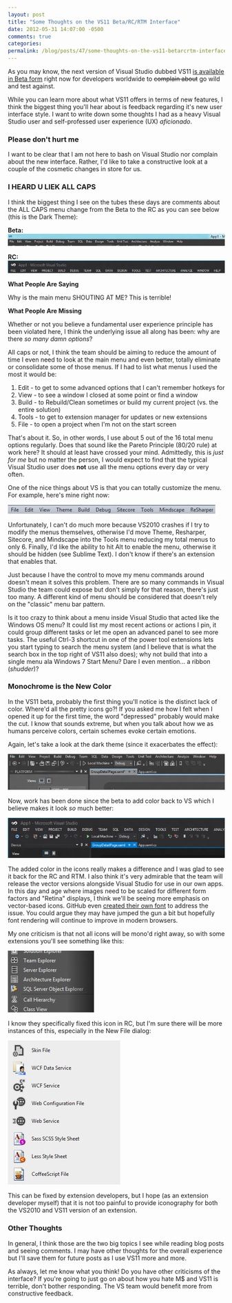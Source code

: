 ```yaml
---
layout: post
title: "Some Thoughts on the VS11 Beta/RC/RTM Interface"
date: 2012-05-31 14:07:00 -0500
comments: true
categories:
permalink: /blog/posts/47/some-thoughts-on-the-vs11-betarcrtm-interface
---
```


As you may know, the next version of Visual Studio dubbed VS11 [is available in Beta form](http://www.microsoft.com/visualstudio/11/en-us) right now for developers worldwide to <strike>complain about</strike> go wild and test against.

While you can learn more about what VS11 offers in terms of new features, I think the biggest thing you'll hear about is feedback regarding it's new user interface style. I want to write down some thoughts I had as a heavy Visual Studio user and self-professed user experience (UX) *aficionado*.

### Please don't hurt me

I want to be clear that I am not here to bash on Visual Studio nor complain about the new interface. Rather, I'd like to take a constructive look at a couple of the cosmetic changes in store for us.

### I HEARD U LIEK ALL CAPS

I think the biggest thing I see on the tubes these days are comments about the ALL CAPS menu change from the Beta to the RC as you can see below (this is the Dark Theme):

**Beta:**  
![Beta Main Menu](/blog/images/42.png)

**RC:**  
![All Caps RC Main Menu](/blog/images/41.png)

**What People Are Saying**

Why is the main menu SHOUTING AT ME? This is terrible!

**What People Are Missing**

Whether or not you believe a fundamental user experience principle has been violated here, I think the underlying issue all along has been: why are there *so many damn options*?

All caps or not, I think the team should be aiming to reduce the amount of time I even need to look at the main menu and even better, totally eliminate or consolidate some of those menus. If I had to list what menus I used the most it would be:

1. Edit - to get to some advanced options that I can't remember hotkeys for
2. View - to see a window I closed at some point or find a window
3. Build - to Rebuild/Clean sometimes or build my current project (vs. the entire solution)
4. Tools - to get to extension manager for updates or new extensions
5. File - to open a project when I'm not on the start screen

That's about it. So, in other words, I use about 5 out of the 16 total menu options regularly. Does that sound like the Pareto Principle (80/20 rule) at work here? It should at least have crossed your mind. Admittedly, this is *just for me* but no matter the person, I would expect to find that the typical Visual Studio user does **not** use all the menu options every day or very often.

One of the nice things about VS is that you can totally customize the menu. For example, here's mine right now:

![My Menu](/blog/images/47.png)

Unfortunately, I can't do much more because VS2010 crashes if I try to modify the menus themselves, otherwise I'd move Theme, Resharper, Sitecore, and Mindscape into the Tools menu reducing my total menus to only 6. Finally, I'd like the ability to hit Alt to enable the menu, otherwise it should be hidden (see Sublime Text). I don't know if there's an extension that enables that.

Just because I have the control to move my menu commands around doesn't mean it solves this problem. There are so many commands in Visual Studio the team could expose but don't simply for that reason, there's just too many. A different kind of menu should be considered that doesn't rely on the "classic" menu bar pattern.

Is it too crazy to think about a menu inside Visual Studio that acted like the Windows OS menu? It could list my most recent actions or actions I pin, it could group different tasks or let me open an advanced panel to see more tasks. The useful Ctrl-3 shortcut in one of the power tool extensions lets you start typing to search the menu system (and I believe that is what the search box in the top right of VS11 also does); why not build that into a single menu ala Windows 7 Start Menu? Dare I even mention... a ribbon (*shudder*)?

### Monochrome is the New Color

In the VS11 beta, probably the first thing you'll notice is the distinct lack of color. Where'd all the pretty icons go?! If you asked me how I felt when I opened it up for the first time, the word "depressed" probably would make the cut. I know that sounds extreme, but when you talk about how we as humans perceive colors, certain schemes evoke certain emotions.

Again, let's take a look at the dark theme (since it exacerbates the effect):

![Dark Theme in Beta](/blog/images/43.png)

Now, work has been done since the beta to add color back to VS which I believe makes it look *so* much better:

![Dark Theme in RTM](/blog/images/44.png)

The added color in the icons really makes a difference and I was glad to see it back for the RC and RTM. I also think it's very admirable that the team will release the vector versions alongside Visual Studio for use in our own apps. In this day and age where images need to be scaled for different form factors and "Retina" displays, I think we'll be seeing more emphasis on vector-based icons. GitHub even [created their own font](https://github.com/blog/1106-say-hello-to-octicons) to address the issue. You could argue they may have jumped the gun a bit but hopefully font rendering will continue to improve in modern browsers.

My one criticism is that not all icons will be mono'd right away, so with some extensions you'll see something like this:

![Ugh](/blog/images/45.png)

I know they specifically fixed this icon in RC, but I'm sure there will be more instances of this, especially in the New File dialog:

![File icons](/blog/images/46.png)

This can be fixed by extension developers, but I hope (as an extension developer myself) that it is not too painful to provide iconography for both the VS2010 and VS11 version of an extension.

### Other Thoughts

In general, I think those are the two big topics I see while reading blog posts and seeing comments. I may have other thoughts for the overall experience but I'll save them for future posts as I use VS11 more and more.

As always, let me know what you think! Do you have other criticisms of the interface? If you're going to just go on about how you hate M$ and VS11 is terrible, don't bother responding. The VS team would benefit more from constructive feedback.